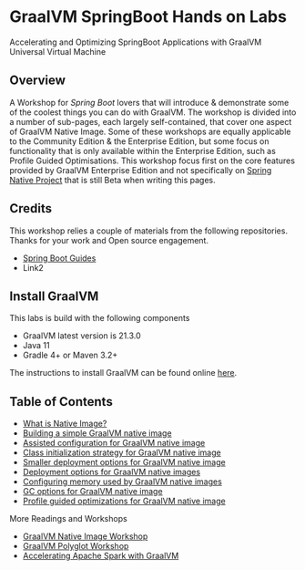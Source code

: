 # GraalVM SpringBoot Hands on Labs
Accelerating and Optimizing SpringBoot Applications with GraalVM Universal Virtual Machine
## Overview
A Workshop for *Spring Boot*  lovers that will introduce & demonstrate some of the coolest things you can do with GraalVM.
The workshop is divided into a number of sub-pages, each largely self-contained, that cover one aspect of GraalVM Native Image. Some of these workshops are equally applicable to the Community Edition & the Enterprise Edition, but some focus on functionality that is only available within the Enterprise Edition, such as Profile Guided Optimisations.
This workshop focus first on the core features provided by GraalVM Enterprise Edition and not specifically on [Spring Native Project](https://github.com/spring-projects-experimental/spring-native) that is still Beta when writing this pages.


## Credits
This workshop relies a couple of materials from the following repositories. Thanks for your work and Open source engagement.
* [Spring Boot Guides](https://spring.io/guides/gs/spring-boot/)
* Link2


## Install GraalVM
This labs is build with the following components
* GraalVM latest version is 21.3.0 
* Java 11
* Gradle 4+ or Maven 3.2+

The instructions to install GraalVM can be found online [here](https://docs.oracle.com/en/graalvm/enterprise/21/docs/getting-started/#install-graalvm-enterprise).


## Table of Contents

* [What is Native Image?](./0/)
* [Building a simple GraalVM native image](./1/)
* [Assisted configuration for GraalVM native image](./2/)
* [Class initialization strategy for GraalVM native image](./3/)
* [Smaller deployment options for GraalVM native image](./4/)
* [Deployment options for GraalVM native images](./5/)
* [Configuring memory used by GraalVM native images](./6/)
* [GC options for GraalVM native image](./7/)
* [Profile guided optimizations for GraalVM native image](./8/)

More Readings and Workshops
* [GraalVM Native Image Workshop](https://github.com/krisfoster/Native-Image-Workshop)
* [GraalVM Polyglot Workshop](https://github.com/nelvadas/GraalVM-Polyglot-Labs)
* [Accelerating Apache Spark with GraalVM](https://github.com/nelvadas/spark-with-graalvm)

